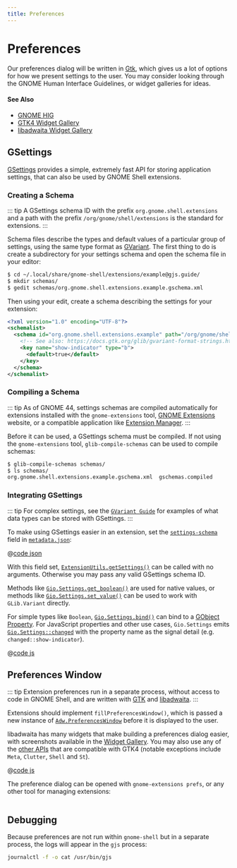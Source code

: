 ```yaml
---
title: Preferences
---
```


# Preferences

Our preferences dialog will be written in [Gtk][gtk], which gives us a lot of
options for how we present settings to the user. You may consider looking
through the GNOME Human Interface Guidelines, or widget galleries for ideas.

#### See Also

* [GNOME HIG](https://developer.gnome.org/hig)
* [GTK4 Widget Gallery](https://docs.gtk.org/gtk4/visual_index.html)
* [libadwaita Widget Gallery](https://gnome.pages.gitlab.gnome.org/libadwaita/doc/1-latest/widget-gallery.html)

## GSettings

[GSettings][gsettings] provides a simple, extremely fast API for storing
application settings, that can also be used by GNOME Shell extensions.

[gsettings]: https://gjs-docs.gnome.org/gio20/gio.settings

### Creating a Schema

::: tip
A GSettings schema ID with the prefix `org.gnome.shell.extensions` and a path
with the prefix `/org/gnome/shell/extensions` is the standard for extensions.
:::

Schema files describe the types and default values of a particular group of
settings, using the same type format as [GVariant][gvariant-format]. The first
thing to do is create a subdirectory for your settings schema and open the
schema file in your editor:

```sh
$ cd ~/.local/share/gnome-shell/extensions/example@gjs.guide/
$ mkdir schemas/
$ gedit schemas/org.gnome.shell.extensions.example.gschema.xml
```

Then using your edit, create a schema describing the settings for your extension:

```xml
<?xml version="1.0" encoding="UTF-8"?>
<schemalist>
  <schema id="org.gnome.shell.extensions.example" path="/org/gnome/shell/extensions/example/">
    <!-- See also: https://docs.gtk.org/glib/gvariant-format-strings.html -->
    <key name="show-indicator" type="b">
      <default>true</default>
    </key>
  </schema>
</schemalist>
```

### Compiling a Schema

::: tip
As of GNOME 44, settings schemas are compiled automatically for extensions
installed with the `gnome-extensions` tool, [GNOME Extensions][ego] website, or
a compatible application like [Extension Manager][extension-manager].
:::

Before it can be used, a GSettings schema must be compiled. If not using the
`gnome-extensions` tool, `glib-compile-schemas` can be used to compile schemas:

```sh
$ glib-compile-schemas schemas/
$ ls schemas/
org.gnome.shell.extensions.example.gschema.xml  gschemas.compiled
```

[ego]: https://extensions.gnome.org
[extension-manager]: https://flathub.org/apps/com.mattjakeman.ExtensionManager

### Integrating GSettings

::: tip
For complex settings, see the [`GVariant Guide`][gvariant-guide] for examples of
what data types can be stored with GSettings.
:::

To make using GSettings easier in an extension, set the
[`settings-schema`](../overview/anatomy.md#settings-schema) field in
[`metadata.json`](../overview/anatomy.md#metadata-json-required):

@[code json](@src/extensions/development/preferences/metadata.json)

With this field set, [`ExtensionUtils.getSettings()`][utils-getsettings] can be
called with no arguments. Otherwise you may pass any valid GSettings schema ID.

Methods like [`Gio.Settings.get_boolean()`][gsettings-getboolean] are used for
native values, or methods like [`Gio.Settings.set_value()`][gsettings-setvalue]
can be used to work with `GLib.Variant` directly.

For simple types like `Boolean`, [`Gio.Settings.bind()`][gsettings-bind] can
bind to a [GObject Property](../../guides/gobject/basics.md#gobject-properties).
For JavaScript properties and other use cases, `Gio.Settings` emits
[`Gio.Settings::changed`][gsettings-changed] with the property name as the
signal detail (e.g. `changed::show-indicator`).

@[code js](@src/extensions/development/preferences/extension.js)


[gvariant-guide]: ../../guides/glib/gvariant.md
[gsettings]: https://gjs-docs.gnome.org/gio20/gio.settings
[gsettings-bind]: https://gjs-docs.gnome.org/gio20/gio.settings#method-bind
[gsettings-getboolean]: https://gjs-docs.gnome.org/gio20/gio.settings#method-get_boolean
[gsettings-setvalue]: https://gjs-docs.gnome.org/gio20/gio.settings#method-set_value
[gsettings-changed]: https://gjs-docs.gnome.org/gio20/gio.settings#signal-changed
[utils-getsettings]: ../topics/extension-utils.md#extensionutils-getsettings-schema

## Preferences Window

::: tip
Extension preferences run in a separate process, without access to code in
GNOME Shell, and are written with [GTK][gtk] and [libadwaita][adw].
:::

Extensions should implement `fillPreferencesWindow()`, which is passed a new
instance of [`Adw.PreferencesWindow`][adw-preferenceswindow] before it is
displayed to the user.

libadwaita has many widgets that make building a preferences dialog easier, with
screenshots available in the [Widget Gallery][adw-widget-gallery]. You may also
use any of the [other APIs](https://gjs-docs.gnome.org) that are compatible with
GTK4 (notable exceptions include `Meta`, `Clutter`, `Shell` and `St`).

@[code js](@src/extensions/development/preferences/prefs.js)

The preference dialog can be opened with `gnome-extensions prefs`, or any other
tool for managing extensions:

<img :src="$withBase('/assets/img/gnome-extensions-example-prefs.png')" />

[gtk]: https://gjs-docs.gnome.org/gtk40/
[adw]: https://gjs-docs.gnome.org/adw1/
[adw-preferenceswindow]: https://gjs-docs.gnome.org/adw1/adw.preferenceswindow
[adw-widget-gallery]: https://gnome.pages.gitlab.gnome.org/libadwaita/doc/1-latest/widget-gallery.html


## Debugging

Because preferences are not run within `gnome-shell` but in a separate process,
the logs will appear in the `gjs` process:

```sh
journalctl -f -o cat /usr/bin/gjs
```


[gsettings]: https://gjs-docs.gnome.org/gio20-settings/
[gvariant-format]: https://docs.gtk.org/glib/gvariant-format-strings.html
